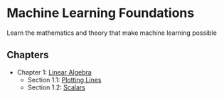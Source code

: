 # Machine Learning Foundations
Learn the mathematics and theory that make machine learning possible

## Chapters
* Chapter 1: [Linear Algebra](/linear-algebra)
    * Section 1.1: [Plotting Lines](/linear-algebra/plot_line.ipynb)
    * Section 1.2: [Scalars](/linear-algebra/scalars.ipynb)
